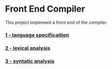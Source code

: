 # Front End Compiler

This project implement a front end of  the compiler. 

### [1 - language specificaition](https://github.com/lucasnamac/frontEndCompiler/blob/main/LanguageSpecification.pdf)
### [2 - lexical analysis](https://github.com/lucasnamac/frontEndCompiler/blob/main/LexicalAnalyzer.pdf)
### [3 - syntatic analysis](https://github.com/lucasnamac/frontEndCompiler/blob/main/SyntaticAnalyzer.pdf)
